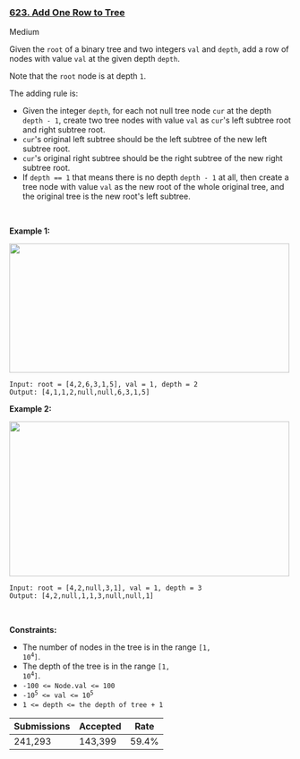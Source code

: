 ### [623. Add One Row to Tree](https://leetcode.com/problems/add-one-row-to-tree/)

Medium

Given the `` root `` of a binary tree and two integers `` val `` and `` depth ``, add a row of nodes with value `` val `` at the given depth `` depth ``.

Note that the `` root `` node is at depth `` 1 ``.

The adding rule is:

*   Given the integer `` depth ``, for each not null tree node `` cur `` at the depth `` depth - 1 ``, create two tree nodes with value `` val `` as `` cur ``'s left subtree root and right subtree root.
*   `` cur ``'s original left subtree should be the left subtree of the new left subtree root.
*   `` cur ``'s original right subtree should be the right subtree of the new right subtree root.
*   If `` depth == 1 `` that means there is no depth `` depth - 1 `` at all, then create a tree node with value `` val `` as the new root of the whole original tree, and the original tree is the new root's left subtree.

 

<strong class="example">Example 1:</strong>

<img alt="" src="https://assets.leetcode.com/uploads/2021/03/15/addrow-tree.jpg" style="width: 500px; height: 231px;"/>

```
Input: root = [4,2,6,3,1,5], val = 1, depth = 2
Output: [4,1,1,2,null,null,6,3,1,5]
```

<strong class="example">Example 2:</strong>

<img alt="" src="https://assets.leetcode.com/uploads/2021/03/11/add2-tree.jpg" style="width: 500px; height: 277px;"/>

```
Input: root = [4,2,null,3,1], val = 1, depth = 3
Output: [4,2,null,1,1,3,null,null,1]
```

 

__Constraints:__

*   The number of nodes in the tree is in the range <code>[1, 10<sup>4</sup>]</code>.
*   The depth of the tree is in the range <code>[1, 10<sup>4</sup>]</code>.
*   `` -100 <= Node.val <= 100 ``
*   <code>-10<sup>5</sup> <= val <= 10<sup>5</sup></code>
*   `` 1 <= depth <= the depth of tree + 1 ``

| Submissions    | Accepted     | Rate   |
| -------------- | ------------ | ------ |
| 241,293 | 143,399 | 59.4% |